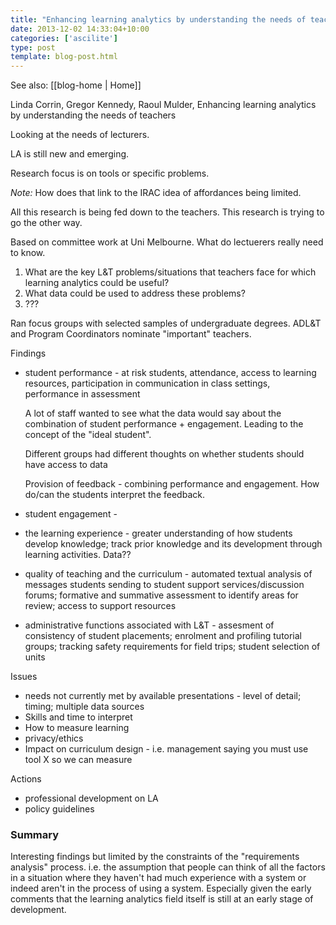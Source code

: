 ```yaml
---
title: "Enhancing learning analytics by understanding the needs of teachers #ascilite"
date: 2013-12-02 14:33:04+10:00
categories: ['ascilite']
type: post
template: blog-post.html
---
```


See also: [[blog-home | Home]]

Linda Corrin, Gregor Kennedy, Raoul Mulder, Enhancing learning analytics by understanding the needs of teachers

Looking at the needs of lecturers.

LA is still new and emerging.

Research focus is on tools or specific problems.

_Note:_ How does that link to the IRAC idea of affordances being limited.

All this research is being fed down to the teachers. This research is trying to go the other way.

Based on committee work at Uni Melbourne. What do lectuerers really need to know.

1. What are the key L&T problems/situations that teachers face for which learning analytics could be useful?
2. What data could be used to address these problems?
3. ???

Ran focus groups with selected samples of undergraduate degrees. ADL&T and Program Coordinators nominate "important" teachers.

Findings

- student performance - at risk students, attendance, access to learning resources, participation in communication in class settings, performance in assessment
    
    A lot of staff wanted to see what the data would say about the combination of student performance + engagement. Leading to the concept of the "ideal student".
    
    Different groups had different thoughts on whether students should have access to data
    
    Provision of feedback - combining performance and engagement. How do/can the students interpret the feedback.
    
- student engagement -
- the learning experience - greater understanding of how students develop knowledge; track prior knowledge and its development through learning activities. Data??
- quality of teaching and the curriculum - automated textual analysis of messages students sending to student support services/discussion forums; formative and summative assessment to identify areas for review; access to support resources
- administrative functions associated with L&T - assesment of consistency of student placements; enrolment and profiling tutorial groups; tracking safety requirements for field trips; student selection of units

Issues

- needs not currently met by available presentations - level of detail; timing; multiple data sources
- Skills and time to interpret
- How to measure learning
- privacy/ethics
- Impact on curriculum design - i.e. management saying you must use tool X so we can measure

Actions

- professional development on LA
- policy guidelines

### Summary

Interesting findings but limited by the constraints of the "requirements analysis" process. i.e. the assumption that people can think of all the factors in a situation where they haven't had much experience with a system or indeed aren't in the process of using a system. Especially given the early comments that the learning analytics field itself is still at an early stage of development.